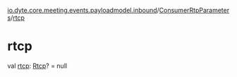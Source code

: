 [io.dyte.core.meeting.events.payloadmodel.inbound](../index.md)/[ConsumerRtpParameters](index.md)/[rtcp](rtcp.md)

# rtcp


val [rtcp](rtcp.md): [Rtcp](../-rtcp/index.md)? = null
